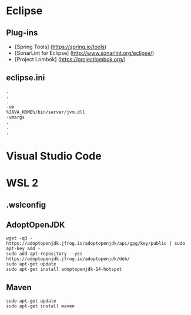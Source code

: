 # Eclipse
## Plug-ins
- [Spring Tools] (https://spring.io/tools)
- [SonarLint for Eclipse] (http://www.sonarlint.org/eclipse/)
- [Project Lombok] (https://projectlombok.org/)

## eclipse.ini
```
.
.
.
-vm
%JAVA_HOME%/bin/server/jvm.dll
-vmargs
.
.
.
```
# Visual Studio Code

# WSL 2

## .wslconfig
## AdoptOpenJDK
```
wget -qO - https://adoptopenjdk.jfrog.io/adoptopenjdk/api/gpg/key/public | sudo apt-key add -
sudo add-apt-repository --yes https://adoptopenjdk.jfrog.io/adoptopenjdk/deb/
sudo apt-get update 
sudo apt-get install adoptopenjdk-14-hotspot
```
## Maven
```
sudo apt-get update 
sudo apt-get install maven
```
